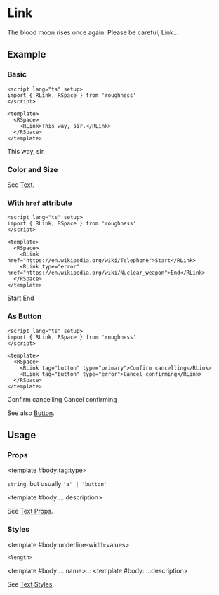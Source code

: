 <script lang="ts" setup>
import { RDetails, RLink, RSpace, RTable } from 'roughness'
</script>

# Link

The blood moon rises once again. Please be careful, Link...

## Example

### Basic

<RDetails>
  <template #summary>Show Code</template>

```vue
<script lang="ts" setup>
import { RLink, RSpace } from 'roughness'
</script>

<template>
  <RSpace>
    <RLink>This way, sir.</RLink>
  </RSpace>
</template>
```

</RDetails>

<RSpace>
  <RLink>This way, sir.</RLink>
</RSpace>

### Color and Size

See [Text](/components/text).

### With `href` attribute

<RDetails>
  <template #summary>Show Code</template>

```vue
<script lang="ts" setup>
import { RLink, RSpace } from 'roughness'
</script>

<template>
  <RSpace>
    <RLink href="https://en.wikipedia.org/wiki/Telephone">Start</RLink>
    <RLink type="error" href="https://en.wikipedia.org/wiki/Nuclear_weapon">End</RLink>
  </RSpace>
</template>
```

</RDetails>

<RSpace>
  <RLink href="https://en.wikipedia.org/wiki/Telephone">Start</RLink>
  <RLink type="error" href="https://en.wikipedia.org/wiki/Nuclear_weapon">End</RLink>
</RSpace>

### As Button

<RDetails>
  <template #summary>Show Code</template>

```vue
<script lang="ts" setup>
import { RLink, RSpace } from 'roughness'
</script>

<template>
  <RSpace>
    <RLink tag="button" type="primary">Confirm cancelling</RLink>
    <RLink tag="button" type="error">Cancel confirming</RLink>
  </RSpace>
</template>
```

</RDetails>

<RSpace>
  <RLink tag="button" type="primary">Confirm cancelling</RLink>
  <RLink tag="button" type="error">Cancel confirming</RLink>
</RSpace>

See also [Button](/components/button#tag).

## Usage

### Props

<RSpace overflow>
<RTable
  :columns="['name', 'type', 'default', 'description']"
  :rows="['tag', '...']"
>
  <template #body:*:name="{ row }">{{ row }}</template>

  <template #body:tag:type>

  `string`, but usually `'a' | 'button'`

  </template>
  <template #body:tag:default>

  `'a'`

  </template>
  <template #body:tag:description>
    HTML tag for rendering the link.
  </template>

  <template #body:...:description>

  See [Text Props](/components/text#props).

  </template>
</RTable>
</RSpace>

### Styles

<RSpace overflow>
<RTable
  :columns="['name', 'values', 'default', 'description']"
  :rows="['underline-width', '...']"
>
  <template #body:*:name="{ row }">--r-link-{{ row }}</template>

  <template #body:underline-width:values>

  `<length>`

  </template>
  <template #body:underline-width:default>

  `3px` when focused or active, `2px` else

  </template>
  <template #body:underline-width:description>

  Width of the link underline. Only visible when hovered, or with the `href` attribute.

  </template>

  <template #body:....name>..:</template>
  <template #body:...:description>

  See [Text Styles](/components/text#styles).

  </template>
</RTable>
</RSpace>
